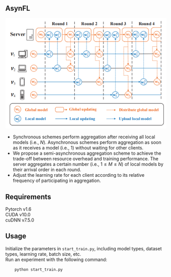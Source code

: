 AsynFL
---
![AsynFL](/images/AsynFL.png)
* Synchronous schemes perform aggregation after receiving all local models (i.e., $N$). Asynchronous schemes perform aggregation as soon as it receives a model (i.e., 1) without waiting for other clients.
* We propose a semi-asynchronous aggregation scheme to achieve the trade-off between resource overhead and training performance. The server aggregates a certain number (i.e., $1\le M\le N$) of local models by their arrival order in each round.<br>
* Adjust the learning rate for each client according to its relative frequency of participating in aggregation.

Requirements
---
Pytorch v1.6 <br>
CUDA v10.0 <br>
cuDNN v7.5.0 <br>

Usage
---
Initialize the parameters in `start_train.py`, including model types, dataset types, learning rate, batch size, etc.<br>
Run an experiment with the following command:<br>
```python
    python start_train.py
```
